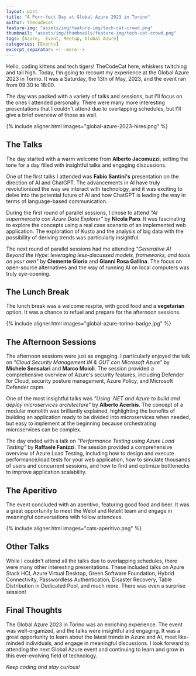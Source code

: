 ```yaml
---
layout: post
title: "A Purr-fect Day at Global Azure 2023 in Torino"
author: thecodecat
feature-img: "assets/img/feature-img/tech-cat-crowd.png"
thumbnail: "assets/img/thumbnails/feature-img/tech-cat-crowd.png"
tags: [Azure,  Event, Meetup, Global Azure]
categories: [Events]
excerpt_separator: <!--more-->
---
```


Hello, coding kittens and tech tigers! TheCodeCat here, whiskers twitching and tail high. Today, I’m going to recount my experience at the Global Azure 2023 in Torino. It was a Saturday, the 13th of May, 2023, and the event ran from 09:30 to 18:00. 

The day was packed with a variety of talks and sessions, but I'll focus on the ones I attended personally. There were many more interesting presentations that I couldn't attend due to overlapping schedules, but I'll give a brief overview of those as well.
<!--more-->

{% include aligner.html images="global-azure-2023-hires.png" %}

## The Talks

The day started with a warm welcome from **Alberto Jacomuzzi**, setting the tone for a day filled with insightful talks and engaging discussions. 

One of the first talks I attended was **Fabio Santini's** presentation on the direction of AI and ChatGPT. The advancements in AI have truly revolutionized the way we interact with technology, and it was exciting to delve into the potential future of AI and how ChatGPT is leading the way in terms of language-based communication.

During the first round of parallel sessions, I chose to attend *"Al supermercato con Azure Data Explorer"* by **Nicola Paro**. It was fascinating to explore the concepts using a real case scenario of an implemented web application. The exploration of Kusto and the analysis of big data with the possibility of deriving trends was particularly insightful.

The next round of parallel sessions had me attending *"Generative AI Beyond the Hype: leveraging less-discussed models, frameworks, and tools on your own"* by **Clemente Giorio** and **Gianni Rosa Gallina**. The focus on open-source alternatives and the way of running AI on local computers was truly eye-opening.

## The Lunch Break

The lunch break was a welcome respite, with good food and a **vegetarian** option. It was a chance to refuel and prepare for the afternoon sessions.

{% include aligner.html images="global-azure-torino-badge.jpg" %}

## The Afternoon Sessions

The afternoon sessions were just as engaging. I particularly enjoyed the talk on *"Cloud Security Management IN & OUT con Microsoft Azure"* by **Michele Sensalari** and **Marco Moioli**. The session provided a comprehensive overview of Azure's security features, including Defender for Cloud, security posture management, Azure Policy, and Microsoft Defender cspm.

One of the most insightful talks was *"Using .NET and Azure to build and deploy microservices architecture"* by **Alberto Acerbis**. The concept of a modular monolith was brilliantly explained, highlighting the benefits of building an application ready to be divided into microservices when needed, but easy to implement at the beginning because orchestrating microservices can be complex.

The day ended with a talk on *"Performance Testing using Azure Load Testing"* by **Raffaele Fanizzi**. The session provided a comprehensive overview of Azure Load Testing, including how to design and execute performance/load tests for your web application, how to simulate thousands of users and concurrent sessions, and how to find and optimize bottlenecks to improve application scalability.

## The Aperitivo

The event concluded with an aperitivo, featuring good food and beer. It was a great opportunity to meet the Welol and Retelit team and engage in meaningful conversations with fellow attendees.

{% include aligner.html images="cats-aperitivo.png" %}

## Other Talks

While I couldn't attend all the talks due to overlapping schedules, there were many other interesting presentations. These included talks on Azure Stack HCI, Azure Virtual Desktop, Green Software Foundation, Hybrid Connectivity, Passwordless Authentication, Disaster Recovery, Table Distribution in Dedicated Pool, and much more. There was even a surprise session!

## Final Thoughts

The Global Azure 2023 in Torino was an enriching experience. The event was well-organized, and the talks were insightful and engaging. It was a great opportunity to learn about the latest trends in Azure and AI, meet like-minded individuals, and engage in meaningful discussions. I look forward to attending the next Global Azure event and continuing to learn and grow in this ever-evolving field of technology.

*Keep coding and stay curious!*